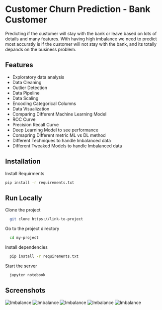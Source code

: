 
# Customer Churn Prediction - Bank Customer

Predicting if the customer will stay with the bank or leave based on lots of details and many features. With having high imbalance we need to predict most accuratly is if the customer will not stay with the bank, and its totally depands on the business problem.



## Features

- Exploratory data analysis
- Data Cleaning
- Outlier Detection
- Data Pipeline
- Data Scaling
- Encoding Categorical Columns
- Data Visualization
- Comparing Different Machine Learning Model
- ROC Curve
- Precision Recall Curve
- Deep Learning Model to see performance
- Comapring Different metric ML vs DL method
- Different Techniques to handle Imbalanced data
- Different Tweaked Models to handle Imbalanced data 



## Installation

Install Requirments

```bash
pip install -r requirements.txt
```
    
    
## Run Locally

Clone the project

```bash
  git clone https://link-to-project
```

Go to the project directory

```bash
  cd my-project
```

Install dependencies

```bash
  pip install -r requirements.txt
```

Start the server

```bash
  jupyter notebook
```


## Screenshots

![Imbalance](https://via.placeholder.com/468x300?text=App+Screenshot+Here)
![Imbalance](https://via.placeholder.com/468x300?text=App+Screenshot+Here)
![Imbalance](https://via.placeholder.com/468x300?text=App+Screenshot+Here)
![Imbalance](https://via.placeholder.com/468x300?text=App+Screenshot+Here)
![Imbalance](https://via.placeholder.com/468x300?text=App+Screenshot+Here)

